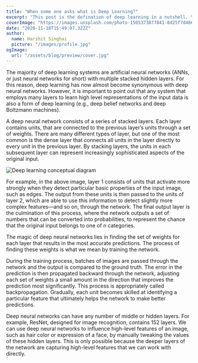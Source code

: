 ```yaml
---
title: "When some one asks what is Deep Learning?"
excerpt: "This post is the defination of deep learning in a nutshell. You may need some prior information or some basic idea of what a neural network is. This is not for complete begineers, but if you're familiar with the lingo, then this will help you to have a clearer defination of what deep learning is or does."
coverImage: "https://images.unsplash.com/photo-1505373877841-8d25f7d46678?ixlib=rb-1.2.1&ixid=eyJhcHBfaWQiOjEyMDd9&auto=format&fit=crop&w=700&q=80"
date: "2020-11-18T15:49:07.322Z"
author:
  name: Harshit Singhai
  picture: "/images/profile.jpg"
ogImage:
  url: "/assets/blog/preview/cover.jpg"
---
```


The majority of deep learning systems are artificial neural networks (ANNs, or just neural networks for short) with multiple stacked hidden layers. For this reason, deep learning has now almost become synonymous with deep neural networks. However, it is important to point out that any system that employs many layers to learn high level representations of the input data is also a form of deep learning (e.g., deep belief networks and deep Boltzmann machines).

A deep neural network consists of a series of stacked layers. Each layer contains units, that are connected to the previous layer’s units through a set of weights. There are many different types of layer, but one of the most common is the dense layer that connects all units in the layer directly to every unit in the previous layer. By stacking layers, the units in each subsequent layer can represent increasingly sophisticated aspects of the original input.

![Deep learning conceptual diagram](https://i.imgur.com/9t1t2ge.png)

For example, in the above image, layer 1 consists of units that activate more strongly when they detect particular basic properties of the input image, such as edges. The output from these units is then passed to the units of layer 2, which are able to use this information to detect slightly more complex features—and so on, through the network. The final output layer is the culmination of this process, where the network outputs a set of numbers that can be converted into probabilities, to represent the chance that the original input belongs to one of n categories.

The magic of deep neural networks lies in finding the set of weights for each layer that results in the most accurate predictions. The process of finding these weights is what we mean by training the network.

During the training process, batches of images are passed through the network and the output is compared to the ground truth. The error in the prediction is then propagated backward through the network, adjusting each set of weights a small amount in the direction that improves the prediction most significantly. This process is appropriately called backpropagation. Gradually, each unit becomes skilled at identifying a particular feature that ultimately helps the network to make better predictions.

Deep neural networks can have any number of middle or hidden layers. For example, ResNet, designed for image recognition, contains 152 layers. We can use deep neural networks to influence high-level features of an image, such as hair color or expression of a face, by manually tweaking the values of these hidden layers. This is only possible because the deeper layers of the network are capturing high-level features that we can work with directly.
